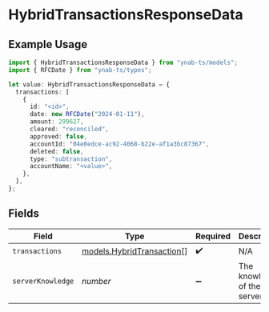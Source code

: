 # HybridTransactionsResponseData

## Example Usage

```typescript
import { HybridTransactionsResponseData } from "ynab-ts/models";
import { RFCDate } from "ynab-ts/types";

let value: HybridTransactionsResponseData = {
  transactions: [
    {
      id: "<id>",
      date: new RFCDate("2024-01-11"),
      amount: 299627,
      cleared: "reconciled",
      approved: false,
      accountId: "04e0edce-ac92-4068-b22e-af1a3bc87367",
      deleted: false,
      type: "subtransaction",
      accountName: "<value>",
    },
  ],
};
```

## Fields

| Field                                                        | Type                                                         | Required                                                     | Description                                                  |
| ------------------------------------------------------------ | ------------------------------------------------------------ | ------------------------------------------------------------ | ------------------------------------------------------------ |
| `transactions`                                               | [models.HybridTransaction](../models/hybridtransaction.md)[] | :heavy_check_mark:                                           | N/A                                                          |
| `serverKnowledge`                                            | *number*                                                     | :heavy_minus_sign:                                           | The knowledge of the server                                  |